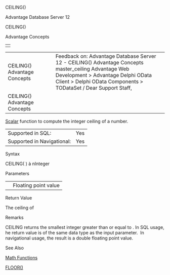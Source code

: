 CEILING()




Advantage Database Server 12  

CEILING()

Advantage Concepts

|  |
| --- |
|  |

|  |  |  |  |  |
| --- | --- | --- | --- | --- |
| CEILING()  Advantage Concepts |  |  | Feedback on: Advantage Database Server 12 - CEILING() Advantage Concepts master\_ceiling Advantage Web Development > Advantage Delphi OData Client > Delphi OData Components > TODataSet / Dear Support Staff, |  |
| CEILING()  Advantage Concepts |  |  |  |  |

[Scalar](master_supported_scalar_functions.htm) function to compute the integer ceiling of a number.

|  |  |
| --- | --- |
| Supported in SQL: | Yes |
| Supported in Navigational: | Yes |

Syntax

CEILING( <nValue> ) à nInteger

Parameters

|  |  |
| --- | --- |
| <nValue> | Floating point value |

Return Value

The ceiling of <nValue>

Remarks

CEILING returns the smallest integer greater than or equal to <nValue>. In SQL usage, he return value is of the same data type as the input parameter.  In navigational usage, the result is a double floating point value.

See Also

[Math Functions](master_math_functions.htm)

[FLOOR()](master_floor.htm)